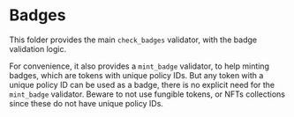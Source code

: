 # Badges

This folder provides the main `check_badges` validator, with the badge validation logic.

For convenience, it also provides a `mint_badge` validator, to help minting badges, which are tokens with unique policy IDs.
But any token with a unique policy ID can be used as a badge, there is no explicit need for the `mint_badge` validator.
Beware to not use fungible tokens, or NFTs collections since these do not have unique policy IDs.

